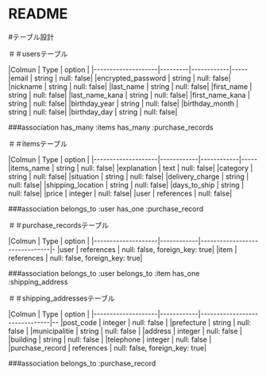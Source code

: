 # README

#テーブル設計

＃＃usersテーブル

|Colmun              | Type    | option     |
|--------------------|---------|------------|-----
|email               | string  | null: false|
|encrypted_password  | string  | null: false| 
|nickname            | string  | null: false|
|last_name           | string  | null: false|
|first_name          | string  | null: false|
|last_name_kana      | string  | null: false|
|first_name_kana     | string  | null: false|
|birthday_year       | string  | null: false| 
|birthday_month      | string  | null: false|
|birthday_day        | string  | null: false|



###association
has_many :items
has_many :purchase_records



＃＃itemsテーブル

|Colmun              | Type       | option     |
|--------------------|------------|------------|-----
|items_name          | string     | null: false|
|explanation         | text       | null: false| 
|category            | string     | null: false|
|situation           | string     | null: false|
|delivery_charge     | string     | null: false|
|shipping_location   | string     | null: false|
|days_to_ship        | string     | null: false|
|price               | integer    | null: false| 
|user                | references | null: false|



###association
belongs_to :user
has_one :purchase_record

＃＃purchase_recordsテーブル

|Colmun              | Type       | option                        |
|--------------------|------------|-------------------------------|-
|user                | references | null: false, foreign_key: true|
|item                | references | null: false, foreign_key: true|


###association
belongs_to :user
belongs_to :item
has_one :shipping_address


＃＃shipping_addressesテーブル

|Colmun              | Type       | option                        |
|--------------------|------------|-------------------------------|--
|post_code           | integer    | null: false                   |
|prefecture          | string     | null: false                   | 
|municipalitie       | string     | null: false                   |
|address             | integer    | null: false                   |
|building            | string     | null: false                   |
|telephone           | integer    | null: false                   |
|purchase_record     | references | null: false, foreign_key: true|


###association
belongs_to :purchase_record
